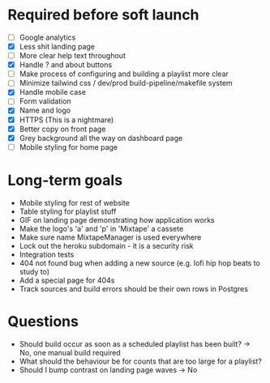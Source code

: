 # Required before soft launch
- [ ] Google analytics
- [x] Less shit landing page
- [ ] More clear help text throughout
- [x] Handle ? and about buttons
- [ ] Make process of configuring and building a playlist more clear
- [ ] Minimize tailwind css / dev/prod build-pipeline/makefile system
- [x] Handle mobile case
- [ ] Form validation
- [x] Name and logo
- [x] HTTPS (This is a nightmare)
- [x] Better copy on front page
- [x] Grey background all the way on dashboard page
- [ ] Mobile styling for home page

# Long-term goals
- Mobile styling for rest of website
- Table styling for playlist stuff
- GIF on landing page demonstrating how application works
- Make the logo's 'a' and 'p' in 'Mixtape' a cassete
- Make sure name MixtapeManager is used everywhere
- Lock out the heroku subdomain - it is a security risk
- Integration tests
- 404 not found bug when adding a new source (e.g. lofi hip hop beats to study to)
- Add a special page for 404s
- Track sources and build errors should be their own rows in Postgres

# Questions
- Should build occur as soon as a scheduled playlist has been built? -> No, one manual build required
- What should the behaviour be for counts that are too large for a playlist?
- Should I bump contrast on landing page waves -> No
